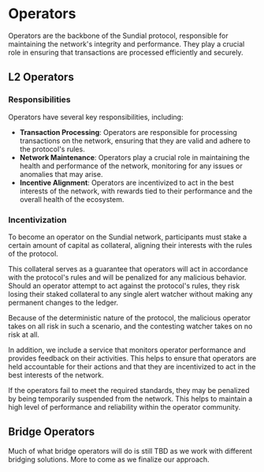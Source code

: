 # Operators

Operators are the backbone of the Sundial protocol, responsible for maintaining the network's integrity and performance. They play a crucial role in ensuring that transactions are processed efficiently and securely.

## L2 Operators

### Responsibilities

Operators have several key responsibilities, including:

- **Transaction Processing**: Operators are responsible for processing transactions on the network, ensuring that they are valid and adhere to the protocol's rules.
- **Network Maintenance**: Operators play a crucial role in maintaining the health and performance of the network, monitoring for any issues or anomalies that may arise.
- **Incentive Alignment**: Operators are incentivized to act in the best interests of the network, with rewards tied to their performance and the overall health of the ecosystem.

### Incentivization

To become an operator on the Sundial network, participants must stake a certain amount of capital as collateral, aligning their interests with the rules of the protocol.

This collateral serves as a guarantee that operators will act in accordance with the protocol's rules and will be penalized for any malicious behavior. Should an operator attempt to act against the protocol's rules, they risk losing their staked collateral to any single alert watcher without making any permanent changes to the ledger.

Because of the deterministic nature of the protocol, the malicious operator takes on all risk in such a scenario, and the contesting watcher takes on no risk at all.

In addition, we include a service that monitors operator performance and provides feedback on their activities. This helps to ensure that operators are held accountable for their actions and that they are incentivized to act in the best interests of the network.

If the operators fail to meet the required standards, they may be penalized by being temporarily suspended from the network. This helps to maintain a high level of performance and reliability within the operator community.

## Bridge Operators

Much of what bridge operators will do is still TBD as we work with different bridging solutions. More to come as we finalize our approach.

